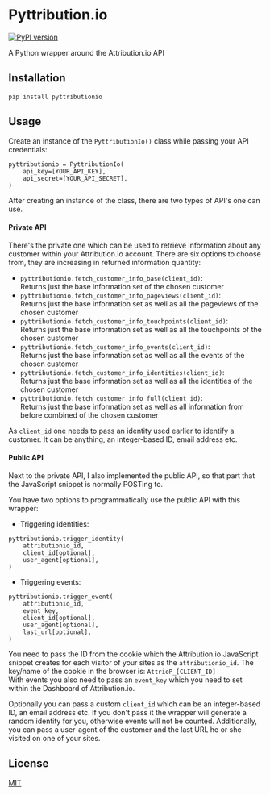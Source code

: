 # Pyttribution.io
[![PyPI version](https://badge.fury.io/py/pyttributionio.svg)](https://badge.fury.io/py/pyttributionio)

A Python wrapper around the Attribution.io API

## Installation

```
pip install pyttributionio
```

## Usage

Create an instance of the `PyttributionIo()` class while passing your API credentials:

```
pyttributionio = PyttributionIo(
    api_key=[YOUR_API_KEY],
    api_secret=[YOUR_API_SECRET],
)
```

After creating an instance of the class, there are two types of API's one can use.

#### Private API
There's the private one which can be used to retrieve information about any customer within
your Attribution.io account.
There are six options to choose from, they are increasing in returned information quantity:
- `pyttributionio.fetch_customer_info_base(client_id)`:     
Returns just the base information set of the chosen customer
- `pyttributionio.fetch_customer_info_pageviews(client_id)`:     
Returns just the base information set as well as all the pageviews of the chosen customer
- `pyttributionio.fetch_customer_info_touchpoints(client_id)`:     
Returns just the base information set as well as all the touchpoints of the chosen customer
- `pyttributionio.fetch_customer_info_events(client_id)`:     
Returns just the base information set as well as all the events of the chosen customer
- `pyttributionio.fetch_customer_info_identities(client_id)`:     
Returns just the base information set as well as all the identities of the chosen customer
- `pyttributionio.fetch_customer_info_full(client_id)`:     
Returns just the base information set as well as all information from before combined of the chosen customer

As `client_id` one needs to pass an identity used earlier to identify a customer. It can be anything, an integer-based ID, email address etc.


#### Public API
Next to the private API, I also implemented the public API, so that part that the JavaScript snippet is normally POSTing to.

You have two options to programmatically use the public API with this wrapper:
- Triggering identities:    
```
pyttributionio.trigger_identity(
    attributionio_id,
    client_id[optional],
    user_agent[optional],
)
```     

- Triggering events:     
```
pyttributionio.trigger_event(
    attributionio_id,
    event_key,
    client_id[optional],
    user_agent[optional],
    last_url[optional],
)
```     

You need to pass the ID from the cookie which the Attribution.io JavaScript snippet creates for each visitor of your sites as the `attributionio_id`.
The key/name of the cookie in the browser is: `AttrioP_[CLIENT_ID]`         
With events you also need to pass an `event_key` which you need to set within the Dashboard of Attribution.io.     
     
Optionally you can pass a custom `client_id` which can be an integer-based ID, an email address etc.
If you don't pass it the wrapper will generate a random identity for you, otherwise events will not be counted.
Additionally, you can pass a user-agent of the customer and the last URL he or she visited on one of your sites.


License
-------

[MIT](LICENSE.txt)
